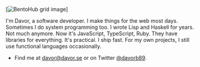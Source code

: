 [![BentoHub grid image](https://cloud.appwrite.io/v1/storage/buckets/667d390e003b1971a8be/files/66a8cd6b003e3c82600c/preview?project=667d35ca0017fb21fc6c)]

I'm Davor, a software developer. I make things for the web most days. Sometimes I do system programming too. I wrote Lisp and Haskell for years. Not much anymore. Now it's JavaScript, TypeScript, Ruby. They have libraries for everything. It's practical. I ship fast. For my own projects, I still use functional languages occasionally.

- Find me at davor@davor.se or on Twitter [@davorb89](https://x.com/davorb89).

